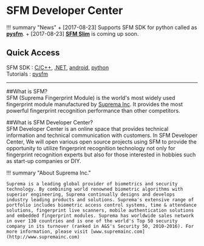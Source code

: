 <!--# Material <small>for MkDocs</small>

## Beautiful project documentation

Material is a theme for [MkDocs][1], an excellent static site generator geared
towards project documentation. It is built using Google's [Material Design][2]
guidelines.

[![Material for MkDocs](images/material.png)](images/material.png)

  [1]: http://www.mkdocs.org
  [2]: https://material.io/guidelines/material-design/

## Quick start

Install the latest version of Material with `pip`:

``` sh
pip install mkdocs-material
```

Append the following line to your project's `mkdocs.yml`:

``` yaml
theme:
  name: 'material'
```

## What to expect

* Responsive design and fluid layout for all kinds of screens and devices,
  designed to serve your project documentation in a user-friendly way with
  optimal readability.

* Easily customizable primary and accent color, fonts, favicon and logo;
  straight forward localization through theme extension; integrated with Google
  Analytics, Disqus and GitHub.

* Well-designed search interface accessible through hotkeys (<kbd>F</kbd> or
  <kbd>S</kbd>), intelligent grouping of search results, search term
  highlighting and lazy loading.

For detailed instructions see the [getting started guide][3].

  [3]: getting-started.md-->

# SFM Developer Center 

!!! summary "News"
    + [2017-08-23] Supports SFM SDK for python called as [**pysfm**](sdk/python).
    + [2017-08-23] [**SFM Slim**](products/SFMSlim) is coming up soon. 

## Quick Access 

SFM SDK : [C/C++](sdk/c_cpp), [.NET](sdk/NET), [android](sdk/android), [python](sdk/python)  
Tutorials : [pysfm](tutorials/pysfm/tutorial)

<!-- <button class="slack-join-btn" onClick="window.open('https://publicslack.com/slacks/https-sfmdev-slack-com/invites/new');"><img class="slack-join-btn-img" src="images/join_slack.png"></button> -->

---

##What is SFM?  
SFM (Suprema Fingerprint Module) is the world's most widely used fingerprint module manufactured by [Suprema Inc](http://www.supremain.com). It provides the most powerful fingerprint recognition performance than other competitors. 

##What is SFM Developer Center?  
SFM Developer Center is an online space that provides technical information and technical communication with customers. In SFM Developer Center, We will open various open source projects using SFM to provide the opportunity to utilize fingerprint recognition technology not only for fingerprint recognition experts but also for those interested in hobbies such as start-up companies or DIY. 
<script type="text/javascript" src="//static.mailerlite.com/data/webforms/421957/q7h4f5.js?v1"></script>

!!! summary "About Suprema Inc."  
    
    Suprema is a leading global provider of biometrics and security technology. By combining world renowned biometric algorithms with superior engineering, Suprema continually designs and develops industry leading products and solutions. Suprema's extensive range of portfolio includes biometric access control systems, time & attendance solutions, fingerprint live scanners, mobile authentication solutions and embedded fingerprint modules. Suprema has worldwide sales network in over 130 countries and is one of the world's Top 50 security company in its turnover (ranked in A&S's Security 50, 2010-2016). For more information, please visit [www.supremainc.com](http://www.supremainc.com)



